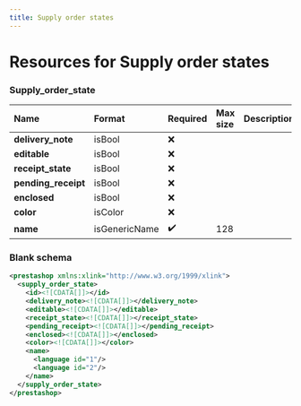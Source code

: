 ```yaml
---
title: Supply order states
---
```


# Resources for Supply order states

### Supply_order_state

|        Name         |    Format     | Required | Max size | Description |
| :------------------ | :------------ | :------- | :------- | :---------- |
| **delivery_note**   | isBool        | ❌        |          |             |
| **editable**        | isBool        | ❌        |          |             |
| **receipt_state**   | isBool        | ❌        |          |             |
| **pending_receipt** | isBool        | ❌        |          |             |
| **enclosed**        | isBool        | ❌        |          |             |
| **color**           | isColor       | ❌        |          |             |
| **name**            | isGenericName | ✔️       | 128      |             |


### Blank schema

```xml
<prestashop xmlns:xlink="http://www.w3.org/1999/xlink">
  <supply_order_state>
    <id><![CDATA[]]></id>
    <delivery_note><![CDATA[]]></delivery_note>
    <editable><![CDATA[]]></editable>
    <receipt_state><![CDATA[]]></receipt_state>
    <pending_receipt><![CDATA[]]></pending_receipt>
    <enclosed><![CDATA[]]></enclosed>
    <color><![CDATA[]]></color>
    <name>
      <language id="1"/>
      <language id="2"/>
    </name>
  </supply_order_state>
</prestashop>
```

